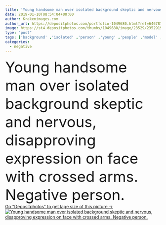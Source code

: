 ```yaml
---
title: 'Young handsome man over isolated background skeptic and nervous, disapproving expression on face with crossed arms. Negative person.'
date: 2019-01-10T08:54:04+00:00
author: Krakenimages.com
author_url: https://depositphotos.com/portfolio-1049680.html?ref=64678756
image: https://st4.depositphotos.com/thumbs/1049680/image/23529/235291964/api_thumb_450.jpg?forcejpeg=true
type: "post"
tags: ['background' ,'isolated' ,'person' ,'young' ,'people' ,'model' ,'portrait' ,'male' ,'face' ,'man' ,'fashion' ,'cool' ,'emotion' ,'expression' ,'beard' ,'cross' ,'lifestyle' ,'looking' ,'problem' ,'negative' ,'angry' ,'guy' ,'mad' ,'attractive' ,'casual' ,'serious' ,'gorgeous' ,'handsome' ,'upset' ,'frown' ,'Frowning' ,'displeased' ,'arms' ,'confident' ,'wonder' ,'informal' ,'crossed' ,'nervous' ,'Hispanic' ,'doubt' ,'skeptic' ,'disbelief' ,'muscled' ,'grumpy' ,'disapproving' ,'incredulity' ,'dark hair' ,'doubter' ]
categories: 
  - negative
---
```

<div aling="center">
            <font size="60"> Young handsome man over isolated background skeptic and nervous, disapproving expression on face with crossed arms. Negative person.</font>   
</div>
<div>
    <a href='https://st4.depositphotos.com/thumbs/1049680/image/23529/235291964/api_thumb_450.jpg?forcejpeg=true?ref=64678756' target=_blank > Go "Depositphotos" to get lage size of this picture ->
        <img href='https://st4.depositphotos.com/thumbs/1049680/image/23529/235291964/api_thumb_450.jpg?forcejpeg=true?ref=64678756' src='https://st4.depositphotos.com/1049680/23529/i/950/depositphotos_235291964-stock-photo-young-handsome-man-isolated-background.jpg?forcejpeg=true' alt='Young handsome man over isolated background skeptic and nervous, disapproving expression on face with crossed arms. Negative person.' >
    </a>
</div>
